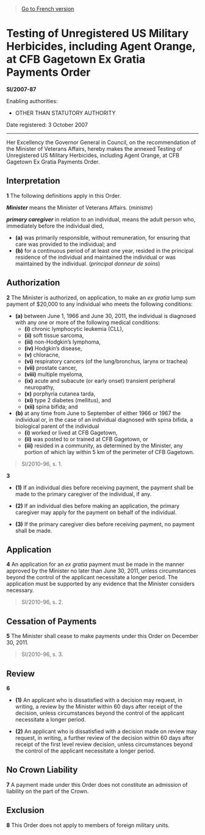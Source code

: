 > [Go to French version](/fr/Règlements/Textes%20réglementaires/2007/87.md)

# Testing of Unregistered US Military Herbicides, including Agent Orange, at CFB Gagetown Ex Gratia Payments Order

**SI/2007-87**

Enabling authorities: 
- OTHER THAN STATUTORY AUTHORITY

Date registered: 3 October 2007

----------

Her Excellency the Governor General in Council, on the recommendation of the Minister of Veterans Affairs, hereby makes the annexed Testing of Unregistered US Military Herbicides, including Agent Orange, at CFB Gagetown Ex Gratia Payments Order.




## Interpretation


**1** The following definitions apply in this Order.

***Minister*** means the Minister of Veterans Affairs. (*ministre*) 

***primary caregiver*** in relation to an individual, means the adult person who, immediately before the individual died, 
- **(a)** was primarily responsible, without remuneration, for ensuring that care was provided to the individual; and
- **(b)** for a continuous period of at least one year, resided in the principal residence of the individual and maintained the individual or was maintained by the individual. (*principal donneur de soins*)




## Authorization


**2** The Minister is authorized, on application, to make an *ex gratia* lump sum payment of $20,000 to any individual who meets the following conditions:
- **(a)** between June 1, 1966 and June 30, 2011, the individual is diagnosed with any one or more of the following medical conditions:
	- **(i)** chronic lymphocytic leukemia (CLL),
	- **(ii)** soft tissue sarcoma,
	- **(iii)** non-Hodgkin’s lymphoma,
	- **(iv)** Hodgkin’s disease,
	- **(v)** chloracne,
	- **(vi)** respiratory cancers (of the lung/bronchus, larynx or trachea)
	- **(vii)** prostate cancer,
	- **(viii)** multiple myeloma,
	- **(ix)** acute and subacute (or early onset) transient peripheral neuropathy,
	- **(x)** porphyria cutanea tarda,
	- **(xi)** type 2 diabetes (mellitus), and
	- **(xii)** spina bifida; and
- **(b)** at any time from June to September of either 1966 or 1967 the individual or, in the case of an individual diagnosed with spina bifida, a biological parent of the individual
	- **(i)** worked or lived at CFB Gagetown,
	- **(ii)** was posted to or trained at CFB Gagetown, or
	- **(iii)** resided in a community, as determined by the Minister, any portion of which lay within 5 km of the perimeter of CFB Gagetown.
> SI/2010-96, s. 1.




**3** 

- **(1)** If an individual dies before receiving payment, the payment shall be made to the primary caregiver of the individual, if any.

- **(2)** If an individual dies before making an application, the primary caregiver may apply for the payment on behalf of the individual.

- **(3)** If the primary caregiver dies before receiving payment, no payment shall be made.




## Application


**4** An application for an *ex gratia* payment must be made in the manner approved by the Minister no later than June 30, 2011, unless circumstances beyond the control of the applicant necessitate a longer period. The application must be supported by any evidence that the Minister considers necessary.
> SI/2010-96, s. 2.





## Cessation of Payments


**5** The Minister shall cease to make payments under this Order on December 30, 2011.
> SI/2010-96, s. 3.





## Review


**6** 

- **(1)** An applicant who is dissatisfied with a decision may request, in writing, a review by the Minister within 60 days after receipt of the decision, unless circumstances beyond the control of the applicant necessitate a longer period.

- **(2)** An applicant who is dissatisfied with a decision made on review may request, in writing, a further review of the decision within 60 days after receipt of the first level review decision, unless circumstances beyond the control of the applicant necessitate a longer period.




## No Crown Liability


**7** A payment made under this Order does not constitute an admission of liability on the part of the Crown.




## Exclusion


**8** This Order does not apply to members of foreign military units.


